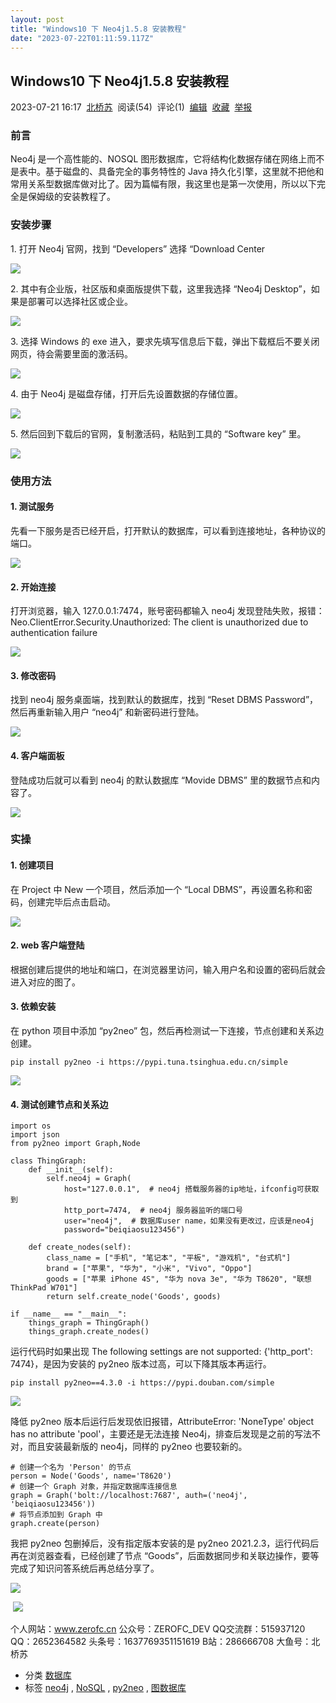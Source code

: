```yaml
---
layout: post
title: "Windows10 下 Neo4j1.5.8 安装教程"
date: "2023-07-22T01:11:59.117Z"
---
```

Windows10 下 Neo4j1.5.8 安装教程
---------------------------

2023-07-21 16:17  [北桥苏](https://www.cnblogs.com/zerofc/)  阅读(54)  评论(1)  [编辑](https://i.cnblogs.com/EditPosts.aspx?postid=17571738)  [收藏](javascript:void(0))  [举报](javascript:void(0))

### 前言

Neo4j 是一个高性能的、NOSQL 图形数据库，它将结构化数据存储在网络上而不是表中。基于磁盘的、具备完全的事务特性的 Java 持久化引擎，这里就不把他和常用关系型数据库做对比了。因为篇幅有限，我这里也是第一次使用，所以以下完全是保姆级的安装教程了。

### 安装步骤

1\. 打开 Neo4j 官网，找到 “Developers” 选择 “Download Center

![](https://img2023.cnblogs.com/blog/1008898/202307/1008898-20230721161309184-1661521637.png)

2\. 其中有企业版，社区版和桌面版提供下载，这里我选择 “Neo4j Desktop”，如果是部署可以选择社区或企业。

![](https://img2023.cnblogs.com/blog/1008898/202307/1008898-20230721161319639-205913335.png)

3\. 选择 Windows 的 exe 进入，要求先填写信息后下载，弹出下载框后不要关闭网页，待会需要里面的激活码。

![](https://img2023.cnblogs.com/blog/1008898/202307/1008898-20230721161328464-869700776.png)

4\. 由于 Neo4j 是磁盘存储，打开后先设置数据的存储位置。

![](https://img2023.cnblogs.com/blog/1008898/202307/1008898-20230721161336997-1918439085.png)

5\. 然后回到下载后的官网，复制激活码，粘贴到工具的 “Software key” 里。

![](https://img2023.cnblogs.com/blog/1008898/202307/1008898-20230721161345143-793769213.png)

### 使用方法

#### 1\. 测试服务

先看一下服务是否已经开启，打开默认的数据库，可以看到连接地址，各种协议的端口。

![](https://img2023.cnblogs.com/blog/1008898/202307/1008898-20230721161357857-229915367.png)

#### 2\. 开始连接

打开浏览器，输入 127.0.0.1:7474，账号密码都输入 neo4j 发现登陆失败，报错：Neo.ClientError.Security.Unauthorized: The client is unauthorized due to authentication failure

![](https://img2023.cnblogs.com/blog/1008898/202307/1008898-20230721161405975-1016019080.png)

#### 3\. 修改密码

找到 neo4j 服务桌面端，找到默认的数据库，找到 “Reset DBMS Password”，然后再重新输入用户 “neo4j” 和新密码进行登陆。

![](https://img2023.cnblogs.com/blog/1008898/202307/1008898-20230721161413510-1993791371.png)

#### 4\. 客户端面板

登陆成功后就可以看到 neo4j 的默认数据库 “Movide DBMS” 里的数据节点和内容了。

![](https://img2023.cnblogs.com/blog/1008898/202307/1008898-20230721161423342-812342948.png)

### 实操

#### 1\. 创建项目

在 Project 中 New 一个项目，然后添加一个 “Local DBMS”，再设置名称和密码，创建完毕后点击启动。

![](https://img2023.cnblogs.com/blog/1008898/202307/1008898-20230721161435612-645852927.png)

#### 2\. web 客户端登陆

根据创建后提供的地址和端口，在浏览器里访问，输入用户名和设置的密码后就会进入对应的图了。

#### 3\. 依赖安装

在 python 项目中添加 “py2neo” 包，然后再检测试一下连接，节点创建和关系边创建。

    pip install py2neo -i https://pypi.tuna.tsinghua.edu.cn/simple

![](https://img2023.cnblogs.com/blog/1008898/202307/1008898-20230721161445226-1637135401.png)

#### 4\. 测试创建节点和关系边

    import os
    import json
    from py2neo import Graph,Node
    
    class ThingGraph:
        def __init__(self):
            self.neo4j = Graph(
                host="127.0.0.1",  # neo4j 搭载服务器的ip地址，ifconfig可获取到
                http_port=7474,  # neo4j 服务器监听的端口号
                user="neo4j",  # 数据库user name，如果没有更改过，应该是neo4j
                password="beiqiaosu123456")
    
        def create_nodes(self):
            class_name = ["手机", "笔记本", "平板", "游戏机", "台式机"]
            brand = ["苹果", "华为", "小米", "Vivo", "Oppo"]
            goods = ["苹果 iPhone 4S", "华为 nova 3e", "华为 T8620", "联想ThinkPad W701"]
            return self.create_node('Goods', goods)
    
    if __name__ == "__main__":
        things_graph = ThingGraph()
        things_graph.create_nodes()
    

运行代码时如果出现 The following settings are not supported: {'http\_port': 7474}，是因为安装的 py2neo 版本过高，可以下降其版本再运行。

    pip install py2neo==4.3.0 -i https://pypi.douban.com/simple

![](https://img2023.cnblogs.com/blog/1008898/202307/1008898-20230721161503845-252364779.png)

降低 py2neo 版本后运行后发现依旧报错，AttributeError: 'NoneType' object has no attribute 'pool'，主要还是无法连接 Neo4j，排查后发现是之前的写法不对，而且安装最新版的 neo4j，同样的 py2neo 也要较新的。

    # 创建一个名为 'Person' 的节点
    person = Node('Goods', name='T8620')
    # 创建一个 Graph 对象，并指定数据库连接信息
    graph = Graph('bolt://localhost:7687', auth=('neo4j', 'beiqiaosu123456'))
    # 将节点添加到 Graph 中
    graph.create(person)

我把 py2neo 包删掉后，没有指定版本安装的是 py2neo 2021.2.3，运行代码后再在浏览器查看，已经创建了节点 “Goods”，后面数据同步和关联边操作，要等完成了知识问答系统后再总结分享了。

![](https://img2023.cnblogs.com/blog/1008898/202307/1008898-20230721161702569-1706790380.png)

 ![](https://img2023.cnblogs.com/blog/1008898/202307/1008898-20230721161712991-482369893.png)

个人网站：www.zerofc.cn 公众号：ZEROFC\_DEV QQ交流群：515937120 QQ：2652364582 头条号：1637769351151619 B站：286666708 大鱼号：北桥苏

*   分类 [数据库](https://www.cnblogs.com/zerofc/category/1449743.html)
*   标签 [neo4j](https://www.cnblogs.com/zerofc/tag/neo4j/) , [NoSQL](https://www.cnblogs.com/zerofc/tag/NoSQL/) , [py2neo](https://www.cnblogs.com/zerofc/tag/py2neo/) , [图数据库](https://www.cnblogs.com/zerofc/tag/%E5%9B%BE%E6%95%B0%E6%8D%AE%E5%BA%93/)